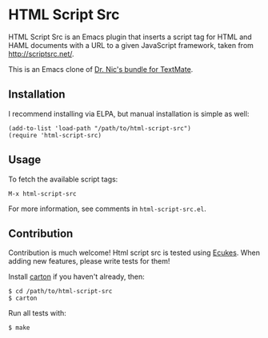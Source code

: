 # HTML Script Src
HTML Script Src is an Emacs plugin that inserts a script tag for HTML
and HAML documents with a URL to a given JavaScript framework, taken
from <http://scriptsrc.net/>.

This is an Emacs clone of 
[Dr. Nic's bundle for TextMate](http://github.com/drnic/html-script-src.tmbundle).


## Installation
I recommend installing via ELPA, but manual installation is simple as well:

    (add-to-list 'load-path "/path/to/html-script-src")
    (require 'html-script-src)

## Usage
To fetch the available script tags:

    M-x html-script-src

For more information, see comments in `html-script-src.el`.

## Contribution
Contribution is much welcome! Html script src is tested using
[Ecukes](http://ecukes.info). When adding new features, please write
tests for them!

Install [carton](https://github.com/rejeep/carton) if you haven't
already, then:

    $ cd /path/to/html-script-src
    $ carton

Run all tests with:

    $ make
